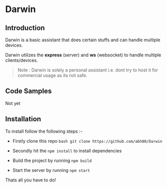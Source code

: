 # Darwin

## Introduction

Darwin is a basic assistant that does certain stuffs and can handle multiple devices.

Darwin utilizes the **express** (server) and **ws** (websocket) to handle multiple clients/devices.

> Note : Darwin is solely a personal assistant i.e. dont try to host it for commercial usage as its not safe.

## Code Samples

Not yet

## Installation

To install follow the following steps :-
- Firstly clone this repo ```bash
git clone https://github.com/abh80/Darwin```

- Secondly hit the `npm install` to install dependencies

- Build the project by running `npm build`

- Start the server by running `npm start`

Thats all you have to do!
